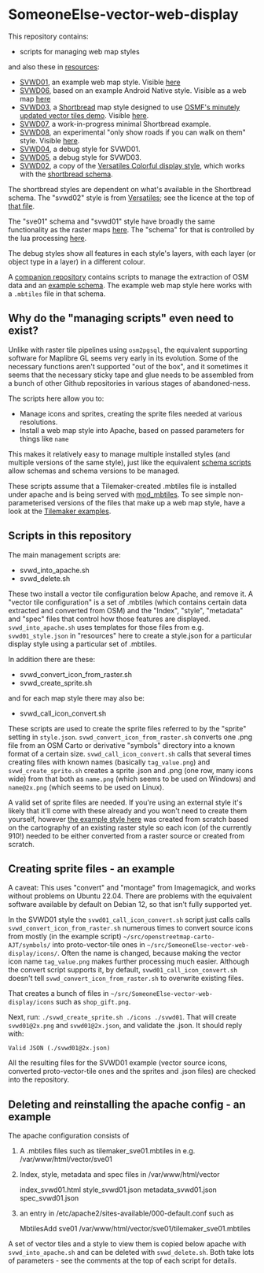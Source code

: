 # SomeoneElse-vector-web-display

This repository contains:

* scripts for managing web map styles

and also these in [resources](https://github.com/SomeoneElseOSM/SomeoneElse-vector-web-display/tree/main/resources):

* [SVWD01](https://github.com/SomeoneElseOSM/SomeoneElse-vector-web-display/blob/main/resources/README_svwd01.md), an example web map style.  Visible [here](https://map.atownsend.org.uk/vector/index.html#8/54.031/-1.661)
* [SVWD06](https://github.com/SomeoneElseOSM/SomeoneElse-vector-web-display/blob/main/resources/README_svwd06.md), based on an example Android Native style.  Visible as a web map [here](https://map.atownsend.org.uk/vector/index_svwd06.html#10/53.995/-1.2908)
* [SVWD03](https://github.com/SomeoneElseOSM/SomeoneElse-vector-web-display/blob/main/resources/README_svwd03.md), a [Shortbread](https://shortbread-tiles.org/schema/1.0/) map style designed to use [OSMF's minutely updated vector tiles demo](https://community.openstreetmap.org/t/minutely-updated-vector-tiles-demo/110121).  Visible [here](https://map.atownsend.org.uk/vector/index_osmf_shortbread.html).
* [SVWD07](https://github.com/SomeoneElseOSM/SomeoneElse-vector-web-display/blob/main/resources/README_svwd07.md), a work-in-progress minimal Shortbread example.
* [SVWD08](https://github.com/SomeoneElseOSM/SomeoneElse-vector-web-display/blob/main/resources/README_svwd08.md), an experimental "only show roads if you can walk on them" style.  Visible [here](https://map.atownsend.org.uk/vector/index_svwd08.html#8.67/53.9603/-1.6395).
* [SVWD04](https://github.com/SomeoneElseOSM/SomeoneElse-vector-web-display/blob/main/resources/README_svwd05.md), a debug style for SVWD01.
* [SVWD05](https://github.com/SomeoneElseOSM/SomeoneElse-vector-web-display/blob/main/resources/README_svwd05.md), a debug style for SVWD03.
* [SVWD02](https://github.com/SomeoneElseOSM/SomeoneElse-vector-web-display/blob/main/resources/svwd02_style.json), a copy of the [Versatiles Colorful display style](https://github.com/versatiles-org/versatiles-style/blob/main/docs/colorful.png), which works with the [shortbread schema](https://shortbread-tiles.org/schema/).

The shortbread styles are dependent on what's available in the Shortbread schema.  The "svwd02" style is from [Versatiles](https://versatiles.org/overview.html); see the licence at the top of [that file](https://github.com/SomeoneElseOSM/SomeoneElse-vector-web-display/blob/main/resources/svwd02_style.json).

The "sve01" schema and "svwd01" style have broadly the same functionality as the raster maps [here](https://map.atownsend.org.uk/maps/map/map.html).  The "schema" for that is controlled by the lua processing [here](https://github.com/SomeoneElseOSM/SomeoneElse-style/blob/master/README.md).

The debug styles show all features in each style's layers, with each layer (or object type in a layer) in a different colour.

A [companion repository](https://github.com/SomeoneElseOSM/SomeoneElse-vector-extract/blob/main/README.md) contains scripts to manage the extraction of OSM data and an [example schema](https://github.com/SomeoneElseOSM/SomeoneElse-vector-extract/blob/main/resources/README_sve01.md).  The example web map style here works with a `.mbtiles` file in that schema.

## Why do the "managing scripts" even need to exist?

Unlike with raster tile pipelines using `osm2pgsql`, the equivalent supporting software for Maplibre GL seems very early in its evolution.  Some of the necessary functions aren't supported "out of the box", and it sometimes it seems that the necessary sticky tape and glue needs to be assembled from a bunch of other Github repositories in various stages of abandoned-ness.

The scripts here allow you to:

* Manage icons and sprites, creating the sprite files needed at various resolutions.
* Install a web map style into Apache, based on passed parameters for things like `name`

This makes it relatively easy to manage multiple installed styles (and multiple versions of the same style), just like the equivalent [schema scripts](https://github.com/SomeoneElseOSM/SomeoneElse-vector-extract/blob/main/README.md) allow schemas and schema versions to be managed.

These scripts assume that a Tilemaker-created .mbtiles file is installed under apache and is being served with [mod_mbtiles](https://github.com/systemed/mod_mbtiles).  To see simple non-parameterised versions of the files that make up a web map style, have a look at the [Tilemaker examples](https://github.com/systemed/tilemaker/tree/master/server/static). 

## Scripts in this repository

The main management scripts are:

* svwd_into_apache.sh
* svwd_delete.sh

These two install a vector tile configuration below Apache, and remove it.  A "vector tile configuration" is a set of .mbtiles (which contains certain data extracted and converted from OSM) and the "Index", "style", "metadata" and "spec" files that control how those features are displayed.  `svwd_into_apache.sh` uses templates for those files from e.g. `svwd01_style.json` in "resources" here to create a style.json for a particular display style using a particular set of .mbtiles.

In addition there are these:

* svwd_convert_icon_from_raster.sh
* svwd_create_sprite.sh

and for each map style there may also be:

* svwd_call_icon_convert.sh

These scripts are used to create the sprite files referred to by the "sprite" setting in `style.json`.  `svwd_convert_icon_from_raster.sh` converts one .png file from an OSM Carto or derivative "symbols" directory into a known format of a certain size.  `svwd_call_icon_convert.sh` calls that several times creating files with known names (basically `tag_value.png`) and `svwd_create_sprite.sh` creates a sprite .json and .png (one row, many icons wide) from that both as `name.png` (which seems to be used on Windows) and `name@2x.png` (which seems to be used on Linux).

A valid set of sprite files are needed.  If you're using an external style it's likely that it'll come with these already and you won't need to create them yourself, however [the example style here](https://github.com/SomeoneElseOSM/SomeoneElse-vector-web-display/blob/main/resources/README_svwd01.md) was created from scratch based on the cartography of an existing raster style so each icon (of the currently 910!) needed to be either converted from a raster source or created from scratch.

## Creating sprite files - an example

A caveat: This uses "convert" and "montage" from Imagemagick, and works without problems on Ubuntu 22.04.  There are problems with the equivalent software available by default on Debian 12, so that isn't fully supported yet.

In the SVWD01 style the `svwd01_call_icon_convert.sh` script just calls calls `svwd_convert_icon_from_raster.sh` numerous times to convert source icons from mostly (in the example script) `~/src/openstreetmap-carto-AJT/symbols/` into proto-vector-tile ones in `~/src/SomeoneElse-vector-web-display/icons/`.  Often the name is changed, because making the vector icon name `tag_value.png` makes further processing much easier.  Although the convert script supports it, by default, `svwd01_call_icon_convert.sh` doesn't tell `svwd_convert_icon_from_raster.sh` to overwrite existing files.

That creates a bunch of files in `~/src/SomeoneElse-vector-web-display/icons` such as `shop_gift.png`.

Next, run: `./svwd_create_sprite.sh ./icons ./svwd01`.  That will create `svwd01@2x.png` and `svwd01@2x.json`, and validate the .json.  It should reply with:

    Valid JSON (./svwd01@2x.json)

All the resulting files for the SVWD01 example (vector source icons, converted proto-vector-tile ones and the sprites and .json files) are checked into the repository.

## Deleting and reinstalling the apache config - an example

The apache configuration consists of

1) A .mbtiles files such as tilemaker_sve01.mbtiles in e.g. /var/www/html/vector/sve01

2) Index, style, metadata and spec files in /var/www/html/vector

    index_svwd01.html
    style_svwd01.json
    metadata_svwd01.json
    spec_svwd01.json

3) an entry in /etc/apache2/sites-available/000-default.conf such as

    MbtilesAdd sve01 /var/www/html/vector/sve01/tilemaker_sve01.mbtiles

A set of vector tiles and a style to view them is copied below apache with `svwd_into_apache.sh` and can be deleted with `svwd_delete.sh`.  Both take lots of parameters - see the comments at the top of each script for details.

